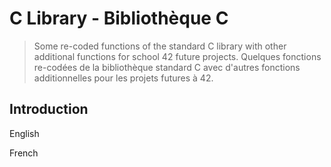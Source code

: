 # C Library - Bibliothèque C
> Some re-coded functions of the standard C library with other additional functions for school 42 future projects.
> Quelques fonctions re-codées de la bibliothèque standard C avec d'autres fonctions additionnelles pour les projets futures à 42.

## Introduction

English

French
